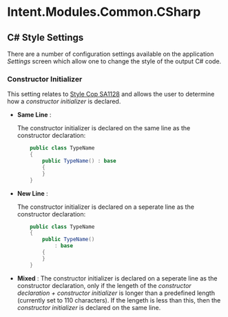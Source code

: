 # Intent.Modules.Common.CSharp

## C# Style Settings

There are a number of configuration settings available on the application _Settings_ screen which allow one to change the style of the output C# code.

### Constructor Initializer

This setting relates to [Style Cop SA1128](https://github.com/DotNetAnalyzers/StyleCopAnalyzers/blob/master/documentation/SA1128.md) and allows the user to determine how a _constructor initializer_ is declared.

- **Same Line** :

    The constructor initializer is declared on the same line as the constructor declaration:

    ``` csharp
        public class TypeName
        {
            public TypeName() : base
            {
            }
        }
    ```

- **New Line** :

    The constructor initializer is declared on a seperate line as the constructor declaration:

    ``` csharp
        public class TypeName
        {
            public TypeName() 
                : base
            {
            }
        }
    ```

- **Mixed** :
    The constructor initializer is declared on a seperate line as the constructor declaration, only if the lengeth of the _constructor declaration + constructor initializer_ is longer than a predefined length (currently set to 110 characters). If the lengeth is less than this, then the _constructor initializer_ is declared on the same line.
